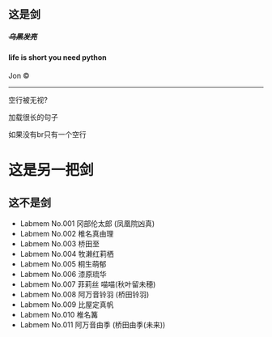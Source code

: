 
## 这是剑
##### <del>乌黑发亮</del>
#### life is short you need python

Jon &copy;

<hr>


空行被无视?


加载很长的句子

如果没有br只有一个空行

这是另一把剑
===========

这不是剑
-------

- Labmem No.001 冈部伦太郎 (凤凰院凶真)
- Labmem No.002 椎名真由理
- Labmem No.003 桥田至
- Labmem No.004 牧濑红莉栖
- Labmem No.005 桐生萌郁
- Labmem No.006 漆原琉华
- Labmem No.007 菲莉丝 喵喵(秋叶留未穂)
- Labmem No.008 阿万音铃羽 (桥田铃羽)
- Labmem No.009 比屋定真帆
- Labmem No.010 椎名篝
- Labmem No.011 阿万音由季 (桥田由季(未来))


